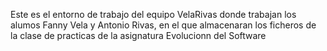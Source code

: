 Este es el entorno de trabajo del equipo VelaRivas donde trabajan los alumos Fanny Vela y Antonio Rivas, en el que almacenaran los ficheros de la clase de practicas de la asignatura Evolucionn del Software
